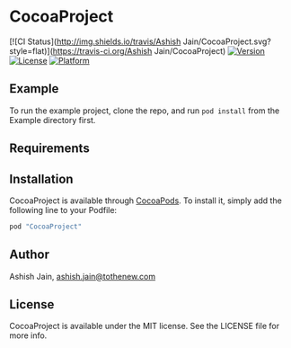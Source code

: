 # CocoaProject

[![CI Status](http://img.shields.io/travis/Ashish Jain/CocoaProject.svg?style=flat)](https://travis-ci.org/Ashish Jain/CocoaProject)
[![Version](https://img.shields.io/cocoapods/v/CocoaProject.svg?style=flat)](http://cocoapods.org/pods/CocoaProject)
[![License](https://img.shields.io/cocoapods/l/CocoaProject.svg?style=flat)](http://cocoapods.org/pods/CocoaProject)
[![Platform](https://img.shields.io/cocoapods/p/CocoaProject.svg?style=flat)](http://cocoapods.org/pods/CocoaProject)

## Example

To run the example project, clone the repo, and run `pod install` from the Example directory first.

## Requirements

## Installation

CocoaProject is available through [CocoaPods](http://cocoapods.org). To install
it, simply add the following line to your Podfile:

```ruby
pod "CocoaProject"
```

## Author

Ashish Jain, ashish.jain@tothenew.com

## License

CocoaProject is available under the MIT license. See the LICENSE file for more info.
